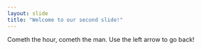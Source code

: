 ```yaml
---
layout: slide
title: "Welcome to our second slide!"
---
```

Cometh the hour, cometh the man.
Use the left arrow to go back!
